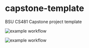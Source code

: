 # capstone-template
BSU CS481 Capstone project template

![example workflow](https://github.com/github/docs/actions/workflows/build-release.yml/badge.svg)

![example workflow](https://github.com/github/docs/actions/workflows/lint-test.yml/badge.svg)
